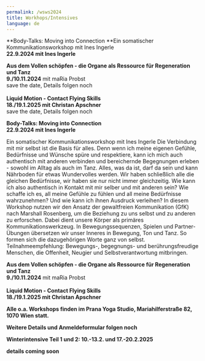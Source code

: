 ```yaml
---
permalink: /wsws2024
title: Workhops/Intensives
language: de
---
```

**Body-Talks: Moving into Connection **Ein somatischer Kommunikationsworkshop mit Ines Ingerle\
**22.9.2024 mit Ines Ingerle**

**Aus dem Vollen schöpfen - die Organe als Ressource für Regeneration und Tanz**\
**9./10.11.2024** mit maRia Probst\
save the date, Details folgen noch\
\
**Liquid Motion - Contact Flying Skills**\
**18./19.1.2025 mit Christan Apschner**\
save the date, Details folgen noch

**Body-Talks: Moving into Connection \
22.9.2024 mit Ines Ingerle**

Ein somatischer Kommunikationsworkshop mit Ines Ingerle
Die Verbindung mit mir selbst ist die Basis für alles. Denn wenn ich meine eigenen Gefühle,
Bedürfnisse und Wünsche spüre und respektiere, kann ich mich auch authentisch mit anderen
verbinden und bereichernde Begegnungen erleben - sowohl im Alltag als auch im Tanz. Alles, was
da ist, darf da sein und kann Nährboden für etwas Wundervolles werden. Wir haben schließlich
alle die gleichen Bedürfnisse, wir haben sie nur nicht immer gleichzeitig.
Wie kann ich also authentisch in Kontakt mit mir selber und mit anderen sein?
Wie schaffe ich es, all meine Gefühle zu fühlen und all meine Bedürfnisse wahrzunehmen?
Und wie kann ich ihnen Ausdruck verleihen?
In diesem Workshop nutzen wir den Ansatz der gewaltfreien Kommunikation (GfK) nach Marshall
Rosenberg, um die Beziehung zu uns selbst und zu anderen zu erforschen. Dabei dient unsere
Körper als primäres Kommunikationswerkzeug. In Bewegungssequenzen, Spielen und Partner-
Übungen übersetzen wir unser Inneres in Bewegung, Ton und Tanz. So formen sich die
dazugehörigen Worte ganz von selbst.
Teilnahmeempfehlung: Bewegungs-, begegnungs- und berührungsfreudige Menschen, die
Offenheit, Neugier und Selbstverantwortung mitbringen.

**Aus dem Vollen schöpfen - die Organe als Ressource für Regeneration und Tanz**\
**9./10.11.2024** mit maRia Probst\
\
**Liquid Motion - Contact Flying Skills**\
**18./19.1.2025 mit Christan Apschner**


**Alle o.a. Workshops finden im Prana Yoga Studio, Mariahilferstraße 82, 1070 Wien statt.**

**Weitere Details und Anmeldeformular folgen noch**





**Winterintensive Teil 1 und 2: 10.-13.2. und 17.-20.2.2025**

**details coming soon**